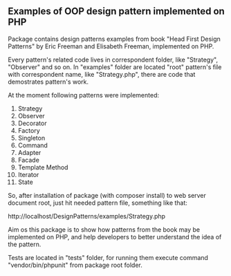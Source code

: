 ## Examples of OOP design pattern implemented on PHP

Package contains design patterns examples from book "Head First Design Patterns" by Eric Freeman and Elisabeth Freeman, implemented on PHP.

Every pattern's related code lives in correspondent folder, like "Strategy", "Observer" and so on. 
In "examples" folder are located "root" pattern's file with correspondent name, like "Strategy.php", there are code that demostrates pattern's work.

At the moment following patterns were implemented:
 1. Strategy
 2. Observer
 3. Decorator
 4. Factory
 5. Singleton
 6. Command
 7. Adapter
 8. Facade
 9. Template Method
 10. Iterator
 11. State

So, after installation of package (with composer install) to web server document root, just hit needed pattern file,
something like that:

http://localhost/DesignPatterns/examples/Strategy.php

Aim os this package is to show how patterns from the book may be implemented on PHP, and help developers to better understand the idea of the pattern.

Tests are located in "tests" folder, for running them execute command "vendor/bin/phpunit" from package root folder.
